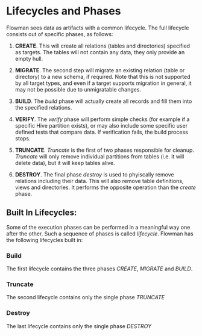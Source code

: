 
# Lifecycles and Phases

Flowman sees data as artifacts with a common lifecycle. The full lifecycle consists out of specific phases, as follows:

1. **CREATE**.
This will create all relations (tables and directories) specified as targets. The tables will not contain any data,
they only provide an empty hull.

2. **MIGRATE**.
The second step will migrate an existing relation (table or directory) to a new schema, if required. Note that this
is not supported by all target types, and even if a target supports migration in general, it may not be possible due
to unmigratable changes.

3. **BUILD**.
The *build* phase will actually create all records and fill them into the specified relations.

4. **VERIFY**.
The *verify* phase will perform simple checks (for example if a specific Hive partition exists), or may also include
some specific user defined tests that compare data. If verification fails, the build process stops.

5. **TRUNCATE**.
*Truncate* is the first of two phases responsible for cleanup. *Truncate* will only remove individual partitions from
tables (i.e. it will delete data), but it will keep tables alive.

6. **DESTROY**.
The final phase *destroy* is used to phyiscally remove relations including their data. This will also remove table
definitions, views and directories. It performs the opposite operation than the *create* phase.


## Built In Lifecycles:

Some of the execution phases can be performed in a meaningful way one after the other. Such a sequence of phases is
called *lifecycle*. Flowman has the following lifecycles built in:

### Build

The first lifecycle contains the three phases *CREATE*, *MIGRATE* and *BUILD*.

### Truncate

The second lifecycle contains only the single phase *TRUNCATE*

### Destroy

The last lifecycle contains only the single phase *DESTROY*
